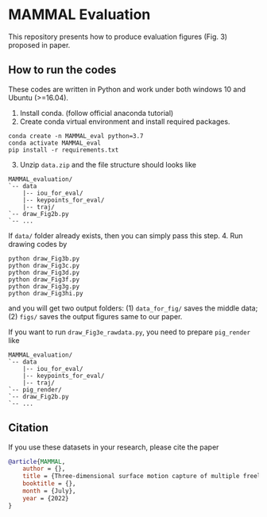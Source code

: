 # MAMMAL Evaluation 
This repository presents how to produce evaluation figures (Fig. 3) proposed in paper.

## How to run the codes  
These codes are written in Python and work under both windows 10 and Ubuntu (>=16.04). 
1. Install conda. (follow official anaconda tutorial)
2. Create conda virtual environment and install required packages.  
```shell 
conda create -n MAMMAL_eval python=3.7
conda activate MAMMAL_eval
pip install -r requirements.txt
```
3. Unzip `data.zip` and the file structure should looks like 
```
MAMMAL_evaluation/
`-- data
    |-- iou_for_eval/
    |-- keypoints_for_eval/
    |-- traj/
`-- draw_Fig2b.py
`-- ...
```
If `data/` folder already exists, then you can simply pass this step. 
4. Run drawing codes by 
```
python draw_Fig3b.py
python draw_Fig3c.py
python draw_Fig3d.py
python draw_Fig3f.py
python draw_Fig3g.py
python draw_Fig3hi.py
```
and you will get two output folders: (1) `data_for_fig/` saves the middle data; (2) `figs/` saves the output figures same to our paper. 

If you want to run `draw_Fig3e_rawdata.py`, you need to prepare `pig_render` like 
```
MAMMAL_evaluation/
`-- data
    |-- iou_for_eval/
    |-- keypoints_for_eval/
    |-- traj/
`-- pig_render/
`-- draw_Fig2b.py
`-- ...
```

## Citation
If you use these datasets in your research, please cite the paper

```BibTex
@article{MAMMAL, 
    author = {},
    title = {Three-dimensional surface motion capture of multiple freely moving pigs using MAMMAL},
    booktitle = {},
    month = {July},
    year = {2022}
}
```